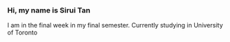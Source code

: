 ### Hi, my name is Sirui Tan

I am in the final week in my final semester.
Currently studying in University of Toronto
